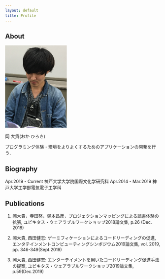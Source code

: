 ```yaml
---
layout: default
title: Profile
---
```

## About

<img src="img/me.jpg" width="200">

<a class="fab fa-github-square btn" style="font-size: 30px;" href="https://github.com/HirokiOka"></a>
<a class="fab fa-twitter-square btn" style="font-size: 30px;" href="https://twitter.com/hir0ki_0ka"></a>
<a class="fab fa-instagram btn" style="font-size: 30px;" href="https://www.instagram.com/hir0ki_0ka/"></a>

岡 大貴(おか ひろき)

プログラミング体験・環境をよりよくするためのアプリケーションの開発を行う．


## Biography

Apr.2019 - Current  神戸大学大学院国際文化学研究科
Apr.2014 - Mar.2019 神戸大学工学部電気電子工学科

## Publications

1. 岡大貴，寺田努，塚本昌彦，プロジェクションマッピングによる読書体験の拡張, ユビキタス・ウェアラブルワークショップ2018論文集, p.26 (Dec. 2018)

2. 岡大貴, 西田健志: ゲーミフィケーションによるコードリーディングの促進, エンタテインメントコンピューティングシンポジウム2019論文集, vol. 2019, pp. 346-349(Sept.2019)

3. 岡大貴, 西田健志: エンターテイメントを用いたコードリーディング促進手法の提案, ユビキタス・ウェアラブルワークショップ2019論文集, p.59(Dec.2019)




